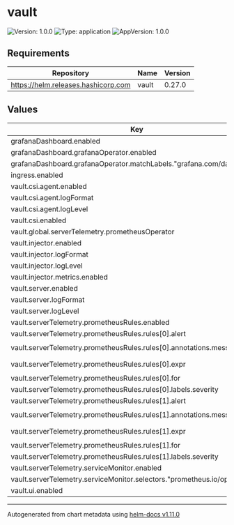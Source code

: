 # vault

![Version: 1.0.0](https://img.shields.io/badge/Version-1.0.0-informational?style=flat-square) ![Type: application](https://img.shields.io/badge/Type-application-informational?style=flat-square) ![AppVersion: 1.0.0](https://img.shields.io/badge/AppVersion-1.0.0-informational?style=flat-square)

## Requirements

| Repository                          | Name  | Version |
| ----------------------------------- | ----- | ------- |
| https://helm.releases.hashicorp.com | vault | 0.27.0  |

## Values

| Key                                                                     | Type   | Default                                                                          | Description |
| ----------------------------------------------------------------------- | ------ | -------------------------------------------------------------------------------- | ----------- |
| grafanaDashboard.enabled                                                | bool   | `true`                                                                           |             |
| grafanaDashboard.grafanaOperator.enabled                                | bool   | `true`                                                                           |             |
| grafanaDashboard.grafanaOperator.matchLabels."grafana.com/dashboards"   | string | `"portefaix"`                                                                    |             |
| ingress.enabled                                                         | bool   | `false`                                                                          |             |
| vault.csi.agent.enabled                                                 | bool   | `true`                                                                           |             |
| vault.csi.agent.logFormat                                               | string | `"json"`                                                                         |             |
| vault.csi.agent.logLevel                                                | string | `"info"`                                                                         |             |
| vault.csi.enabled                                                       | bool   | `true`                                                                           |             |
| vault.global.serverTelemetry.prometheusOperator                         | bool   | `true`                                                                           |             |
| vault.injector.enabled                                                  | bool   | `true`                                                                           |             |
| vault.injector.logFormat                                                | string | `"json"`                                                                         |             |
| vault.injector.logLevel                                                 | string | `"info"`                                                                         |             |
| vault.injector.metrics.enabled                                          | bool   | `true`                                                                           |             |
| vault.server.enabled                                                    | bool   | `true`                                                                           |             |
| vault.server.logFormat                                                  | string | `"json"`                                                                         |             |
| vault.server.logLevel                                                   | string | `"info"`                                                                         |             |
| vault.serverTelemetry.prometheusRules.enabled                           | bool   | `true`                                                                           |             |
| vault.serverTelemetry.prometheusRules.rules[0].alert                    | string | `"vault-HighResponseTime"`                                                       |             |
| vault.serverTelemetry.prometheusRules.rules[0].annotations.message      | string | `"The response time of Vault is over 500ms on average over the last 5 minutes."` |             |
| vault.serverTelemetry.prometheusRules.rules[0].expr                     | string | `"vault_core_handle_request{quantile=\"0.5\"} > 500"`                            |             |
| vault.serverTelemetry.prometheusRules.rules[0].for                      | string | `"5m"`                                                                           |             |
| vault.serverTelemetry.prometheusRules.rules[0].labels.severity          | string | `"warning"`                                                                      |             |
| vault.serverTelemetry.prometheusRules.rules[1].alert                    | string | `"vault-HighResponseTime"`                                                       |             |
| vault.serverTelemetry.prometheusRules.rules[1].annotations.message      | string | `"The response time of Vault is over 1s on average over the last 5 minutes."`    |             |
| vault.serverTelemetry.prometheusRules.rules[1].expr                     | string | `"vault_core_handle_request{quantile=\"0.5\"} > 1000"`                           |             |
| vault.serverTelemetry.prometheusRules.rules[1].for                      | string | `"5m"`                                                                           |             |
| vault.serverTelemetry.prometheusRules.rules[1].labels.severity          | string | `"critical"`                                                                     |             |
| vault.serverTelemetry.serviceMonitor.enabled                            | bool   | `true`                                                                           |             |
| vault.serverTelemetry.serviceMonitor.selectors."prometheus.io/operator" | string | `"portefaix"`                                                                    |             |
| vault.ui.enabled                                                        | bool   | `true`                                                                           |             |

---

Autogenerated from chart metadata using [helm-docs v1.11.0](https://github.com/norwoodj/helm-docs/releases/v1.11.0)
